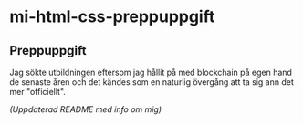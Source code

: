 # mi-html-css-preppuppgift

## Preppuppgift

Jag sökte utbildningen eftersom jag hållit på med blockchain på egen hand de senaste åren och det kändes som en naturlig övergång att ta sig ann det mer "officiellt".

*(Uppdaterad README med info om mig)*